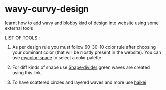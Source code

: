 # wavy-curvy-design
learnt how to add wavy and blobby kind of design into website using some external tools

LIST OF TOOLS :

1. As per design rule you must follow 60-30-10 color rule 
    after choosing your dominant color (that will be mostly present in the website). 
    You can use [mycolor-space](https://mycolor.space/?hex=%23202731&sub=1) to select a color palette

2. For diff kinds of shape use [Shape-divider](https://www.shapedivider.app) green waves are created using this link.

3. To have scattered circles and layered waves and more use [haikei](https://app.haikei.app/)
